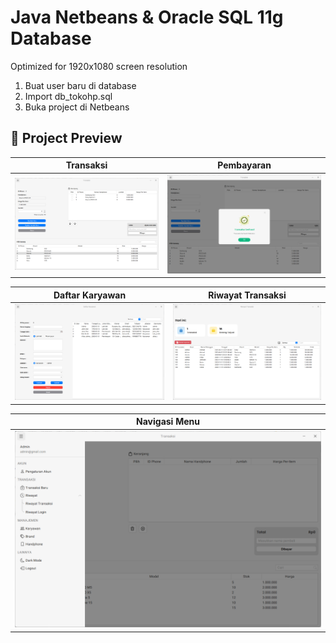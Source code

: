 # Java Netbeans & Oracle SQL 11g Database

Optimized for 1920x1080 screen resolution

1. Buat user baru di database
2. Import db_tokohp.sql
3. Buka project di Netbeans

## 📌 Project Preview

| Transaksi | Pembayaran |
| --- | --- |
| ![a](https://raw.githubusercontent.com/aldnazr/netbeans-transaction/refs/heads/main/preview/5.png) | ![a](https://raw.githubusercontent.com/aldnazr/netbeans-transaction/refs/heads/main/preview/4.png) |

| Daftar Karyawan | Riwayat Transaksi |
| --- | --- |
| ![a](https://raw.githubusercontent.com/aldnazr/netbeans-transaction/refs/heads/main/preview/1.png) | ![a](https://raw.githubusercontent.com/aldnazr/netbeans-transaction/refs/heads/main/preview/2.png) |

| Navigasi Menu |
| --- |
| ![a](https://raw.githubusercontent.com/aldnazr/netbeans-transaction/refs/heads/main/preview/3.png) |
